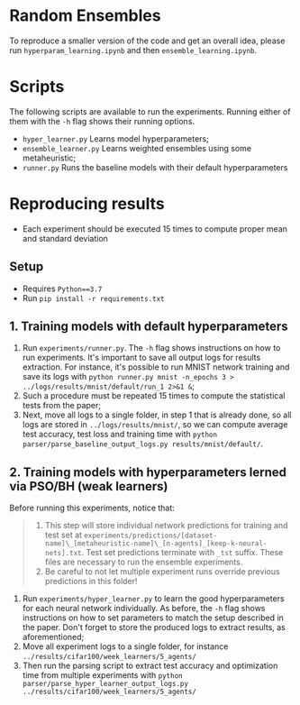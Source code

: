 # Random Ensembles

To reproduce a smaller version of the code and get an overall idea, please run
`hyperparam_learning.ipynb` and then `ensemble_learning.ipynb`.

# Scripts

The following scripts are available to run the experiments. Running
either of them with the `-h` flag shows their running options. 

   - `hyper_learner.py` Learns model hyperparameters;
   - `ensemble_learner.py` Learns weighted ensembles using some metaheuristic;
   - `runner.py` Runs the baseline models with their default hyperparameters



# Reproducing results

- Each experiment should be executed 15 times to compute proper mean and standard deviation



## Setup

- Requires `Python==3.7`
- Run `pip install -r requirements.txt`



## 1. Training models with default hyperparameters

1. Run `experiments/runner.py`. The `-h` flag shows instructions on how to run experiments.
    It's important to save all output logs for results extraction. For instance, it's possible
    to run MNIST network training and save its logs with
    `python runner.py mnist -n_epochs 3 > ../logs/results/mnist/default/run_1 2>&1 &`;
2. Such a procedure must be repeated 15 times to compute the statistical tests from the paper;
3. Next, move all logs to a single folder, in step 1 that is already done, so all logs are
   stored in `../logs/results/mnist/`, so we can compute average test accuracy, test loss and training
   time with `python parser/parse_baseline_output_logs.py results/mnist/default/`.



## 2. Training models with hyperparameters lerned via PSO/BH (weak learners)

Before running this experiments, notice that:

> 1. This step will store individual network predictions for training and test set at `experiments/predictions/[dataset-name]\_[metaheuristic-name]\_[n-agents]_[keep-k-neural-nets].txt`. Test set predictions terminate with `_tst` suffix. These files are necessary to run the ensemble experiments. 
> 2. Be careful to not let multiple experiment runs override previous predictions in this folder!



1. Run `experiments/hyper_learner.py` to learn the good hyperparameters for each neural network individually. As before, the `-h` flag shows instructions on how to set parameters to match the setup described in the paper. Don't forget to store the produced logs to extract results, as aforementioned;
2. Move all experiment logs to a single folder, for instance `../results/cifar100/week_learners/5_agents/`
3. Then run the parsing script to extract test accuracy and optimization time from multiple experiments with `python parser/parse_hyper_learner_output_logs.py ../results/cifar100/week_learners/5_agents/`

